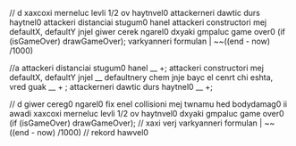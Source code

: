 // d
xaxcoxi merneluc levli 1/2 ov haytnvel0
attackerneri dawtic durs haytnel0
attackeri distanciai stugum0 hanel
attackeri constructori mej defaultX, defaultY jnjel
giwer cerek ngarel0
dxyaki gmpaluc game over0 (if (isGameOver) drawGameOver);
varkyanneri formulan | ~~((end - now) /1000)

//a
attackeri distanciai stugum0 hanel __ +;
attackeri constructori mej defaultX, defaultY jnjel __ defaultnery chem jnje bayc el cenrt chi eshta, vred guak __ + ;
attackerneri dawtic durs haytnel0 __  +;

// d
giwer cereg0 ngarel0 fix enel
collisioni mej twnamu hed bodydamag0 ii awadi
xaxcoxi merneluc levli 1/2 ov haytnvel0
dxyaki gmpaluc game over0 (if (isGameOver) drawGameOver); // xaxi verj
varkyanneri formulan | ~~((end - now) /1000) // rekord hawvel0
